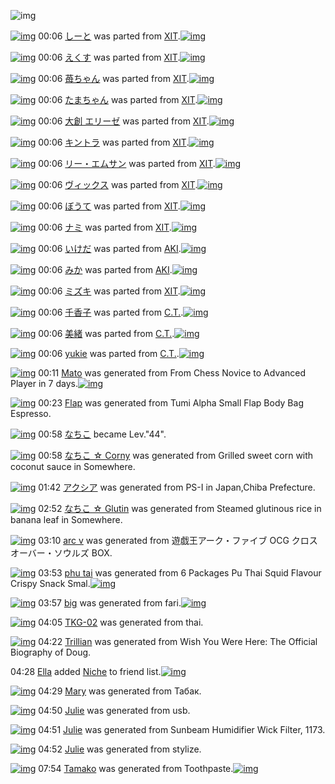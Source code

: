 ![img](http://gdrive-cdn.herokuapp.com/537b65a5bc09f0000721dda7/512px-barcode.png)

[![img](http://www.deviantsart.com/1lmdagh.png)](http://www.barcodekanojo.com/kanojo/27471/%E3%81%97%E3%83%BC%E3%81%A8) 00:06 [しーと](http://www.barcodekanojo.com/kanojo/27471/%E3%81%97%E3%83%BC%E3%81%A8) was parted from [XIT](http://www.barcodekanojo.com/kanojo/27471/%E3%81%97%E3%83%BC%E3%81%A8).[![img](http://www.deviantsart.com/815jg6.jpeg)](http://www.barcodekanojo.com/user/209348/XIT) 

[![img](http://www.deviantsart.com/3hpr77a.png)](http://www.barcodekanojo.com/kanojo/1362625/%E3%81%88%E3%81%8F%E3%81%99) 00:06 [えくす](http://www.barcodekanojo.com/kanojo/1362625/%E3%81%88%E3%81%8F%E3%81%99) was parted from [XIT](http://www.barcodekanojo.com/kanojo/1362625/%E3%81%88%E3%81%8F%E3%81%99).[![img](http://www.deviantsart.com/815jg6.jpeg)](http://www.barcodekanojo.com/user/209348/XIT) 

[![img](http://www.deviantsart.com/3lt783i.png)](http://www.barcodekanojo.com/kanojo/1419646/%E8%8B%BA%E3%81%A1%E3%82%83%E3%82%93) 00:06 [苺ちゃん](http://www.barcodekanojo.com/kanojo/1419646/%E8%8B%BA%E3%81%A1%E3%82%83%E3%82%93) was parted from [XIT](http://www.barcodekanojo.com/kanojo/1419646/%E8%8B%BA%E3%81%A1%E3%82%83%E3%82%93).[![img](http://www.deviantsart.com/815jg6.jpeg)](http://www.barcodekanojo.com/user/209348/XIT) 

[![img](http://www.deviantsart.com/bho0nq.png)](http://www.barcodekanojo.com/kanojo/242577/%E3%81%9F%E3%81%BE%E3%81%A1%E3%82%83%E3%82%93) 00:06 [たまちゃん](http://www.barcodekanojo.com/kanojo/242577/%E3%81%9F%E3%81%BE%E3%81%A1%E3%82%83%E3%82%93) was parted from [XIT](http://www.barcodekanojo.com/kanojo/242577/%E3%81%9F%E3%81%BE%E3%81%A1%E3%82%83%E3%82%93).[![img](http://www.deviantsart.com/815jg6.jpeg)](http://www.barcodekanojo.com/user/209348/XIT) 

[![img](http://www.deviantsart.com/do7s7s.png)](http://www.barcodekanojo.com/kanojo/1772083/%E5%A4%A7%E5%89%B5%20%E3%82%A8%E3%83%AA%E3%83%BC%E3%82%BC) 00:06 [大創 エリーゼ](http://www.barcodekanojo.com/kanojo/1772083/%E5%A4%A7%E5%89%B5%20%E3%82%A8%E3%83%AA%E3%83%BC%E3%82%BC) was parted from [XIT](http://www.barcodekanojo.com/kanojo/1772083/%E5%A4%A7%E5%89%B5%20%E3%82%A8%E3%83%AA%E3%83%BC%E3%82%BC).[![img](http://www.deviantsart.com/815jg6.jpeg)](http://www.barcodekanojo.com/user/209348/XIT) 

[![img](http://www.deviantsart.com/3nkqsdf.png)](http://www.barcodekanojo.com/kanojo/1811103/%E3%82%AD%E3%83%B3%E3%83%88%E3%83%A9) 00:06 [キントラ](http://www.barcodekanojo.com/kanojo/1811103/%E3%82%AD%E3%83%B3%E3%83%88%E3%83%A9) was parted from [XIT](http://www.barcodekanojo.com/kanojo/1811103/%E3%82%AD%E3%83%B3%E3%83%88%E3%83%A9).[![img](http://www.deviantsart.com/815jg6.jpeg)](http://www.barcodekanojo.com/user/209348/XIT) 

[![img](http://www.deviantsart.com/3pa8a67.png)](http://www.barcodekanojo.com/kanojo/2248407/%E3%83%AA%E3%83%BC%E3%83%BB%E3%82%A8%E3%83%A0%E3%82%B5%E3%83%B3) 00:06 [リー・エムサン](http://www.barcodekanojo.com/kanojo/2248407/%E3%83%AA%E3%83%BC%E3%83%BB%E3%82%A8%E3%83%A0%E3%82%B5%E3%83%B3) was parted from [XIT](http://www.barcodekanojo.com/kanojo/2248407/%E3%83%AA%E3%83%BC%E3%83%BB%E3%82%A8%E3%83%A0%E3%82%B5%E3%83%B3).[![img](http://www.deviantsart.com/815jg6.jpeg)](http://www.barcodekanojo.com/user/209348/XIT) 

[![img](http://www.deviantsart.com/sn5at2.png)](http://www.barcodekanojo.com/kanojo/403995/%E3%83%B4%E3%82%A3%E3%83%83%E3%82%AF%E3%82%B9) 00:06 [ヴィックス](http://www.barcodekanojo.com/kanojo/403995/%E3%83%B4%E3%82%A3%E3%83%83%E3%82%AF%E3%82%B9) was parted from [XIT](http://www.barcodekanojo.com/kanojo/403995/%E3%83%B4%E3%82%A3%E3%83%83%E3%82%AF%E3%82%B9).[![img](http://www.deviantsart.com/815jg6.jpeg)](http://www.barcodekanojo.com/user/209348/XIT) 

[![img](http://www.deviantsart.com/1j4ord.png)](http://www.barcodekanojo.com/kanojo/1215106/%E3%81%BC%E3%81%86%E3%81%A6) 00:06 [ぼうて](http://www.barcodekanojo.com/kanojo/1215106/%E3%81%BC%E3%81%86%E3%81%A6) was parted from [XIT](http://www.barcodekanojo.com/kanojo/1215106/%E3%81%BC%E3%81%86%E3%81%A6).[![img](http://www.deviantsart.com/815jg6.jpeg)](http://www.barcodekanojo.com/user/209348/XIT) 

[![img](http://www.deviantsart.com/31fsq0e.png)](http://www.barcodekanojo.com/kanojo/13697/%E3%83%8A%E3%83%9F) 00:06 [ナミ](http://www.barcodekanojo.com/kanojo/13697/%E3%83%8A%E3%83%9F) was parted from [XIT](http://www.barcodekanojo.com/kanojo/13697/%E3%83%8A%E3%83%9F).[![img](http://www.deviantsart.com/815jg6.jpeg)](http://www.barcodekanojo.com/user/209348/XIT) 

[![img](http://www.deviantsart.com/nfagp0.png)](http://www.barcodekanojo.com/kanojo/2559428/%E3%81%84%E3%81%91%E3%81%A0) 00:06 [いけだ](http://www.barcodekanojo.com/kanojo/2559428/%E3%81%84%E3%81%91%E3%81%A0) was parted from [AKI](http://www.barcodekanojo.com/kanojo/2559428/%E3%81%84%E3%81%91%E3%81%A0).[![img](http://www.deviantsart.com/1kc30mi.jpeg)](http://www.barcodekanojo.com/user/29842/AKI) 

[![img](http://www.deviantsart.com/11kmoda.png)](http://www.barcodekanojo.com/kanojo/29812/%E3%81%BF%E3%81%8B) 00:06 [みか](http://www.barcodekanojo.com/kanojo/29812/%E3%81%BF%E3%81%8B) was parted from [AKI](http://www.barcodekanojo.com/kanojo/29812/%E3%81%BF%E3%81%8B).[![img](http://www.deviantsart.com/1kc30mi.jpeg)](http://www.barcodekanojo.com/user/29842/AKI) 

[![img](http://www.deviantsart.com/3v7fcbh.png)](http://www.barcodekanojo.com/kanojo/571629/%E3%83%9F%E3%82%BA%E3%82%AD) 00:06 [ミズキ](http://www.barcodekanojo.com/kanojo/571629/%E3%83%9F%E3%82%BA%E3%82%AD) was parted from [XIT](http://www.barcodekanojo.com/kanojo/571629/%E3%83%9F%E3%82%BA%E3%82%AD).[![img](http://www.deviantsart.com/815jg6.jpeg)](http://www.barcodekanojo.com/user/209348/XIT) 

[![img](http://www.deviantsart.com/25jk103.png)](http://www.barcodekanojo.com/kanojo/2248792/%E5%8D%83%E9%A6%99%E5%AD%90) 00:06 [千香子](http://www.barcodekanojo.com/kanojo/2248792/%E5%8D%83%E9%A6%99%E5%AD%90) was parted from [C.T.](http://www.barcodekanojo.com/kanojo/2248792/%E5%8D%83%E9%A6%99%E5%AD%90).[![img](http://www.deviantsart.com/fhrc6a.jpeg)](http://www.barcodekanojo.com/user/272165/C.T.) 

[![img](http://www.deviantsart.com/3e5cnms.png)](http://www.barcodekanojo.com/kanojo/2192315/%E7%BE%8E%E7%B7%92) 00:06 [美緒](http://www.barcodekanojo.com/kanojo/2192315/%E7%BE%8E%E7%B7%92) was parted from [C.T.](http://www.barcodekanojo.com/kanojo/2192315/%E7%BE%8E%E7%B7%92).[![img](http://www.deviantsart.com/fhrc6a.jpeg)](http://www.barcodekanojo.com/user/272165/C.T.) 

[![img](http://www.deviantsart.com/28umnl6.png)](http://www.barcodekanojo.com/kanojo/2074069/yukie) 00:06 [yukie](http://www.barcodekanojo.com/kanojo/2074069/yukie) was parted from [C.T.](http://www.barcodekanojo.com/kanojo/2074069/yukie).[![img](http://www.deviantsart.com/fhrc6a.jpeg)](http://www.barcodekanojo.com/user/272165/C.T.) 

[![img](http://www.deviantsart.com/2o1dh3q.png)](http://www.barcodekanojo.com/kanojo/3192934/Mato) 00:11 [Mato](http://www.barcodekanojo.com/kanojo/3192934/Mato) was generated from From Chess Novice to Advanced Player in 7 days.[![img](http://www.deviantsart.com/1mvqo78.jpeg)](http://www.barcodekanojo.com/product_images/barcode/6018491/1424617835/From%20Chess%20Novice%20to%20Advanced%20Player%20in%207%20days.jpg) 

[![img](http://www.deviantsart.com/5otmkl.png)](http://www.barcodekanojo.com/kanojo/3192935/Flap) 00:23 [Flap](http://www.barcodekanojo.com/kanojo/3192935/Flap) was generated from Tumi Alpha Small Flap Body Bag Espresso.

[![img](http://www.deviantsart.com/1lb4fit.jpeg)](http://www.barcodekanojo.com/user/314581/%E3%81%AA%E3%81%A1%E3%81%93) 00:58 [なちこ](http://www.barcodekanojo.com/user/314581/%E3%81%AA%E3%81%A1%E3%81%93) became Lev."44".

[![img](http://www.deviantsart.com/1g27qr.png)](http://www.barcodekanojo.com/kanojo/3192936/%E3%81%AA%E3%81%A1%E3%81%93%20%E2%98%86%20Corny) 00:58 [なちこ ☆ Corny](http://www.barcodekanojo.com/kanojo/3192936/%E3%81%AA%E3%81%A1%E3%81%93%20%E2%98%86%20Corny) was generated from Grilled sweet corn with coconut sauce in Somewhere.

[![img](http://www.deviantsart.com/r4h824.png)](http://www.barcodekanojo.com/kanojo/3192937/%E3%82%A2%E3%82%AF%E3%82%B7%E3%82%A2) 01:42 [アクシア](http://www.barcodekanojo.com/kanojo/3192937/%E3%82%A2%E3%82%AF%E3%82%B7%E3%82%A2) was generated from PS-I in Japan,Chiba Prefecture.

[![img](http://www.deviantsart.com/303oj0f.png)](http://www.barcodekanojo.com/kanojo/3192938/%E3%81%AA%E3%81%A1%E3%81%93%20%E2%98%86%20Glutin) 02:52 [なちこ ☆ Glutin](http://www.barcodekanojo.com/kanojo/3192938/%E3%81%AA%E3%81%A1%E3%81%93%20%E2%98%86%20Glutin) was generated from Steamed glutinous rice in banana leaf in Somewhere.

[![img](http://www.deviantsart.com/19ad1s7.png)](http://www.barcodekanojo.com/kanojo/3192939/arc%20v) 03:10 [arc v](http://www.barcodekanojo.com/kanojo/3192939/arc%20v) was generated from 遊戯王アーク・ファイブ OCG クロスオーバー・ソウルズ BOX.

[![img](http://www.deviantsart.com/2ror1fh.png)](http://www.barcodekanojo.com/kanojo/3192940/phu%20tai) 03:53 [phu tai](http://www.barcodekanojo.com/kanojo/3192940/phu%20tai) was generated from 6 Packages Pu Thai Squid Flavour Crispy Snack Smal.[![img](http://www.deviantsart.com/3tmacis.jpeg)](http://www.barcodekanojo.com/product_images/barcode/1858230/1298542360/%E0%B8%9B%E0%B8%B9%E0%B9%84%E0%B8%97%E0%B8%A2.jpg) 

[![img](http://www.deviantsart.com/ilarn6.png)](http://www.barcodekanojo.com/kanojo/3192941/big) 03:57 [big](http://www.barcodekanojo.com/kanojo/3192941/big) was generated from fari.[![img](http://www.deviantsart.com/8q5boq.jpeg)](http://www.barcodekanojo.com/product_images/barcode/6018497/1424631373/fari.jpg) 

[![img](http://www.deviantsart.com/1kt8evs.png)](http://www.barcodekanojo.com/kanojo/3192942/TKG-02) 04:05 [TKG-02](http://www.barcodekanojo.com/kanojo/3192942/TKG-02) was generated from thai.

[![img](http://www.deviantsart.com/16oqrni.png)](http://www.barcodekanojo.com/kanojo/3192943/Trillian) 04:22 [Trillian](http://www.barcodekanojo.com/kanojo/3192943/Trillian) was generated from Wish You Were Here: The Official Biography of Doug.

04:28 [Ella](http://www.barcodekanojo.com/user/401909/Ella) added [Niche](http://www.barcodekanojo.com/kanojo/2872231/Niche) to friend list.[![img](http://www.deviantsart.com/k4061f.png)](http://www.barcodekanojo.com/kanojo/2872231/Niche) 

[![img](http://www.deviantsart.com/1ljpd9d.png)](http://www.barcodekanojo.com/kanojo/3192944/Mary) 04:29 [Mary](http://www.barcodekanojo.com/kanojo/3192944/Mary) was generated from Табак.

[![img](http://www.deviantsart.com/10s6ht7.png)](http://www.barcodekanojo.com/kanojo/3192945/Julie) 04:50 [Julie](http://www.barcodekanojo.com/kanojo/3192945/Julie) was generated from usb.

[![img](http://www.deviantsart.com/2bktq0h.png)](http://www.barcodekanojo.com/kanojo/3192946/Julie) 04:51 [Julie](http://www.barcodekanojo.com/kanojo/3192946/Julie) was generated from Sunbeam Humidifier Wick Filter, 1173.

[![img](http://www.deviantsart.com/3pqkr6d.png)](http://www.barcodekanojo.com/kanojo/3192947/Julie) 04:52 [Julie](http://www.barcodekanojo.com/kanojo/3192947/Julie) was generated from stylize.

[![img](http://www.deviantsart.com/38pmuvo.png)](http://www.barcodekanojo.com/kanojo/3192948/Tamako) 07:54 [Tamako](http://www.barcodekanojo.com/kanojo/3192948/Tamako) was generated from Toothpaste.[![img](http://www.deviantsart.com/35ju2dp.jpeg)](http://www.barcodekanojo.com/product_images/barcode/6018505/1424645640/Toothpaste.jpg) 

